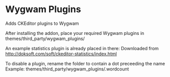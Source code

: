 Wygwam Plugins
=================

Adds CKEditor plugins to Wygwam

After installing the addon, place your required Wygwam plugins in themes/third_party/wygwam_plugins/

An example statistics plugin is already placed in there:
Downloaded from http://doksoft.com/soft/ckeditor-statistics/index.html

To disable a plugin, rename the folder to contain a dot preceeding the name
Example: themes/third_party/wygwam_plugins/.wordcount
